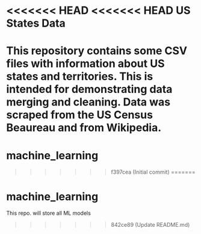 <<<<<<< HEAD
<<<<<<< HEAD
US States Data
==============
This repository contains some CSV files with information about US states and
territories. This is intended for demonstrating data merging and cleaning.
Data was scraped from the US Census Beaureau and from Wikipedia.
=======
# machine_learning
>>>>>>> f397cea (Initial commit)
=======
# machine_learning
This repo. will store all ML models
>>>>>>> 842ce89 (Update README.md)
